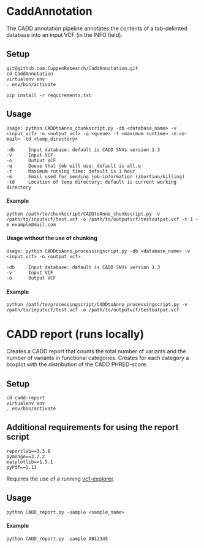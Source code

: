 # CaddAnnotation
The CADD annotation pipeline annotates the contents of a tab-delimted database into an input VCF (in the INFO field).

## Setup
```
git@github.com:CuppenResearch/CaddAnnotation.git
cd CaddAnnotation
virtualenv env
. env/bin/activate

pip install -r requirements.txt
```

## Usage
```
Usage: python CADDtoAnno_chunkscript.py -db <database_name> -v <input_vcf> -o <output_vcf> -q <queue> -t <maximum runtime> -m <e-mail> -td <temp_directory>

-db     Input database: default is CADD SNVs version 1.3
-v      Input VCF
-o      Output VCF
-q      Queue that job will use: default is all.q
-t      Maximum running time: default is 1 hour
-m      Email used for sending job-information (abortion/killing)
-td     Location of temp directory: default is current working directory
```

#### Example
```
python /path/to/chunkscript/CADDtoAnno_chunkscript.py -v /path/to/inputvcf/test.vcf -o /path/to/outputvcf/testoutput.vcf -t 1 -m example@mail.com
```

#### Usage without the use of chunking
```
Usage: python CADDtoAnno_processingscript.py -db <database_name> -v <input_vcf> -o <output_vcf>

-db     Input database: default is CADD SNVs version 1.3
-v      Input VCF
-o      Output VCF
```

#### Example
```
python /path/to/processingscript/CADDtoAnno_processingscript.py -v /path/to/inputvcf/test.vcf -o /path/to/outputvcf/testoutput.vcf
```

# CADD report (runs locally)
Creates a CADD report that counts the total number of variants and the number of variants in functional categories.
Creates for each category a boxplot with the distribution of the CADD PHRED-score.

## Setup
```
cd cadd-report
virtualenv env
. env/bin/activate
```

## Additional requirements for using the report script
```
reportlab==3.3.0
pymongo==3.2.2
matplotlib==1.5.1
pyPdf==1.13
```

Requires the use of a running [vcf-explorer](https://github.com/CuppenResearch/vcf-explorer).

## Usage
```
python CADD_report.py -sample <sample_name>
```

#### Example
```
python CADD_report.py -sample AB12345
```
